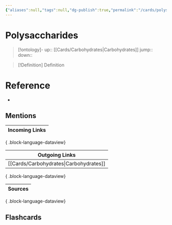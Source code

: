```yaml
---
{"aliases":null,"tags":null,"dg-publish":true,"permalink":"/cards/polysaccharides/","dgPassFrontmatter":true}
---
```


# Polysaccharides

> [!ontology]-
> up:: [[Cards/Carbohydrates\|Carbohydrates]]
> jump:: 
> down:: 

> [!Definition] Definition

# Reference

- 

## Mentions

| Incoming Links |
| -------------- |

{ .block-language-dataview}

| Outgoing Links                            |
| ----------------------------------------- |
| [[Cards/Carbohydrates\|Carbohydrates]] |

{ .block-language-dataview}

| Sources |
| ------- |

{ .block-language-dataview}

## Flashcards